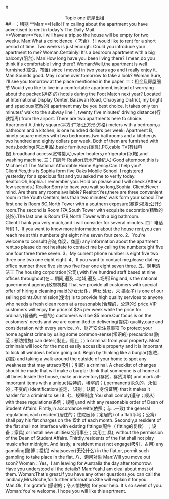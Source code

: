 #<center>Topic one 房屋出租</center>
##一：租期
**Man:**Hello! I'm calling about the apartment you have advertised to rent in today's The Daily
Mail.  
**Woman:**Yes. I will have a trip,so the house will be empty for two weeks.
Man:What a coincidence（ 巧合） ! I would like to rent for a short period of time. Two weeks
is just enough. Could you introduce your apartment to me?
Woman:Certainly! It's a bedroom apartment with a big balcony(阳台).
Man:How long have you been living there? I mean,do you think it's comfortable living there?
Woman:Well,the apartment is well furnished(陈设，布置) since i moved in two years ago
and i really enjoy it.
Man:Sounds good. May i come over tomorrow to take a look?
Woman:Sure, I'll see you tomorrow at the place mentioned in the paper.
二：租金及房屋细节
Would you like to live in a comfortable apartment,instead of worrying about the packed(拥挤
的) hotels during the Foot Match next year? Located at International Display Center,
Baiziwan Road, Chaoyang District, my bright and spacious(宽敞的) apartment may be you
best choice. It takes only ten minutes' walk to the subway line 1, twenty five minutes' driving
distance(行驶距离) from the airport. There are two apartments here fo choice. Apartment
A
,thirty square(平方;广场;正方形;方格) meters with a bedroom,a bathroom and a kitchen, is
one hundred dollars per week; Apartment B, ninety square meters with two bedrooms,two
bathrooms and a kitchen,is two hundred and eighty dollars per week. Both of them are
furnished with beds,bedding(床上用品),basic furnitures(家具),PC,cable TV(有线电
视),broadband access(宽带接入),water heaters,refrigerator(冰箱),and washing machine.
三：门牌号
Realtor(房地产经纪人):Good afternoon,this is Michael of The National Affordable Home
Agency.Can I help you?
Client:Yes,this is Sophia form five Oaks Mobile School. I registered yesterday for a spacious
flat and you asked me to verify today.
Realtor:Oh,Sophia. I remember you. Hold on please and I will check.(After a few seconds.)
Realtor:Sorry to have you wait so long,Sophia. Client:Never mind. Are there any rooms
available? Realtor:Yes,there are three convenient room in the Youth Centers,less than two
minutes' walk form your school.The first one is Room 6C,North Tower with a southern
exposure(暴露;揭发;公开;) room.The second is Room 17A,South Tower with exquisite
decoration(精致的装饰).The last one is Room 17B,North Tower with a big bathroom.
Client:Thank you very much,and I will consider for several minutes.
四：电话号码
1、If you want to know more information about the house rent,you can reach me at this
number:eight eight nine seven four zero.
2、You're welcome to consult(咨询;商议，商量) any information about the apartment rent,so
please do not hesitate to contact me by calling the number:eight five one four three three
seven.
3、My current phone number is eight five two three one two one eight eight.
4、If you want to contact me,please dial my office number three five six two five four one
eight seven three.
五、聘用清洁工
The housing corporation(公司),with five hundred staff based at nine offices throughout(在…
期间;遍及…地域;遍及…场所)England,is the national government agency(政府机构).That we
provide all customers with special offer of hiring a cleaning maid(少女;女仆，侍女;处女，未
婚女子) is one of our selling points.Our mission(使命) is to provide high quality services to
anyone who needs a fresh clean room at a reasonable(合理的，公道的;) price.VIP
customers will enjoy the price of $25 per week while the price for ordinary(普通的;一般的;)
customers will be $5 more.Our focus is on the customers' needs and we are committed to
delivering(提供) quality,care and consideration with every service.
六、财产安全注意事项
To protect your home against crime by using some common-sense(常识的) precautions(防
范；预防措施) can deter( 制止，阻止；) a criminal from your property. Most criminals will
look for the most easily accessible property and it is important to lock all windows before
going out. Begin by thinking like a burglar(夜贼，窃贼) and taking a walk around the outside
of your home to spot any weakness that may attract(吸引；引起) a criminal. A checklist of
changes should be made that will make a burglar think that somneone is at home at all
times.Inside the house, make an inventory(存货，存货清单) and mark all-important items
with a unique(独特的，稀罕的；),permanent(永久的，永恒的；不变的) identification(鉴定，
识别；认同；身份证明) that it makes it harder for a criminal to sell it.
七、规章制度
You shall comply(遵守；顺从) with these regulations(条例；规程),and with any reasonable
order of Dean of Student Affairs. Firstly,in accordance with(依照；与…一致) the general
regulations,each resident(居住的；住院医师；定居的) of a flat(平地；公寓) shall pay his flat
charges on the 15th of each month. Secondly,a resident of the flat shall not interface with
existing fittings(配件（ fitting的复数） ；设备；家具),or install new utilities(公用事业；实用工
具), without the permission of the Dean of Student Affairs. Thirdly,residents of the flat shall
not play music after midnight. And lastly, a resident must not engage(吸引，占用) any
gambling(赌博；投机) whatsoever(无论什么) in the flat,or, permit such gambling to take
place in the flat.
八、询问对象
Man:Will you move out soon?
Woman：Yes，I am leaving for Australia the day after tomorrow. Have you understood all
the details?
Man:Yeah,I am cleal about most of them.
Woman:That's great.If you have any other questions,you can call the
landlady,Mrs.Roche,for further information.She will explain it for you.
Man:Ok, I'm grateful(感谢的；令人愉快的) for your help. It's so sweet of you.
Woman:You're welcome. I hope you will like this aprtment.